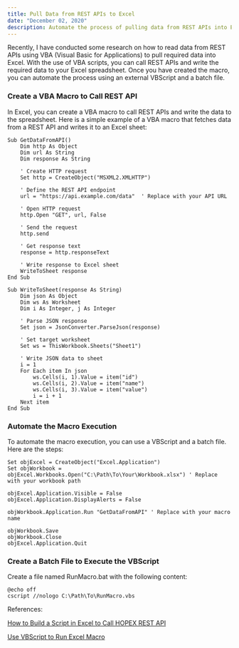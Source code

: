```yaml
---
title: Pull Data from REST APIs to Excel
date: "December 02, 2020"
description: Automate the process of pulling data from REST APIs into Excel using VBA.
---
```


Recently, I have conducted some research on how to read data from REST APIs using VBA (Visual Basic for Applications) to pull required data into Excel. With the use of VBA scripts, you can call REST APIs and write the required data to your Excel spreadsheet. Once you have created the macro, you can automate the process using an external VBScript and a batch file.

### Create a VBA Macro to Call REST API

In Excel, you can create a VBA macro to call REST APIs and write the data to the spreadsheet. Here is a simple example of a VBA macro that fetches data from a REST API and writes it to an Excel sheet:


```shell
Sub GetDataFromAPI()
    Dim http As Object
    Dim url As String
    Dim response As String
    
    ' Create HTTP request
    Set http = CreateObject("MSXML2.XMLHTTP")
    
    ' Define the REST API endpoint
    url = "https://api.example.com/data"  ' Replace with your API URL
    
    ' Open HTTP request
    http.Open "GET", url, False
    
    ' Send the request
    http.send
    
    ' Get response text
    response = http.responseText
    
    ' Write response to Excel sheet
    WriteToSheet response
End Sub

Sub WriteToSheet(response As String)
    Dim json As Object
    Dim ws As Worksheet
    Dim i As Integer, j As Integer
    
    ' Parse JSON response
    Set json = JsonConverter.ParseJson(response)
    
    ' Set target worksheet
    Set ws = ThisWorkbook.Sheets("Sheet1")
    
    ' Write JSON data to sheet
    i = 1
    For Each item In json
        ws.Cells(i, 1).Value = item("id")
        ws.Cells(i, 2).Value = item("name")
        ws.Cells(i, 3).Value = item("value")
        i = i + 1
    Next item
End Sub

  ```


### Automate the Macro Execution

To automate the macro execution, you can use a VBScript and a batch file. Here are the steps:

```shell
Set objExcel = CreateObject("Excel.Application")
Set objWorkbook = objExcel.Workbooks.Open("C:\Path\To\Your\Workbook.xlsx") ' Replace with your workbook path

objExcel.Application.Visible = False
objExcel.Application.DisplayAlerts = False

objWorkbook.Application.Run "GetDataFromAPI" ' Replace with your macro name

objWorkbook.Save
objWorkbook.Close
objExcel.Application.Quit

  ```

### Create a Batch File to Execute the VBScript

Create a file named RunMacro.bat with the following content:

```shell
@echo off
cscript //nologo C:\Path\To\RunMacro.vbs

  ```

References:

[How to Build a Script in Excel to Call HOPEX REST API](https://www.youtube.com/watch?v=qeB2J9jbpE0)

[Use VBScript to Run Excel Macro](https://www.youtube.com/watch?v=lFSgV2gym9g)


